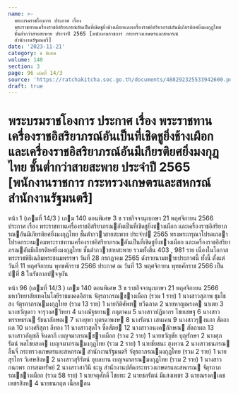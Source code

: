 ```yaml
---
name: >-
  พระบรมราชโองการ ประกาศ เรื่อง
  พระราชทานเครื่องราชอิสริยาภรณ์อันเป็นที่เชิดชูยิ่งช้างเผือกและเครื่องราชอิสริยาภรณ์อันมีเกียรติยศยิ่งมงกุฎไทย
  ชั้นต่ำกว่าสายสะพาย ประจำปี 2565 [พนักงานราชการ กระทรวงเกษตรและสหกรณ์
  สำนักงานรัฐมนตรี]
date: '2023-11-21'
category: ข พิเศษ
volume: 140
section: 3
page: 96 เล่มที่ 14/3
source: 'https://ratchakitcha.soc.go.th/documents/488292325533942600.pdf'
draft: true
---
```


# พระบรมราชโองการ ประกาศ เรื่อง พระราชทานเครื่องราชอิสริยาภรณ์อันเป็นที่เชิดชูยิ่งช้างเผือกและเครื่องราชอิสริยาภรณ์อันมีเกียรติยศยิ่งมงกุฎไทย ชั้นต่ำกว่าสายสะพาย ประจำปี 2565 [พนักงานราชการ กระทรวงเกษตรและสหกรณ์ สำนักงานรัฐมนตรี]

หน้า 1 (เลมที่ 14/3 ) เลม 140 ตอนพิเศษ 3 ข ราชกิจจานุเบกษา 21 พฤศจิกายน 2566 ประกาศ เรื่อง พระราชทานเครื่องราชอิสริยาภรณอันเป็นที่เชิดชูยิ่งชางเผือก และเครื่องราชอิสริยาภรณอันมีเกียรติยศยิ่งมงกุฎไทย ชั้นต่ํากวาสายสะพาย ประจําป 2565 ทรงพระกรุณาโปรดเกลาโปรดกระหมอมพระราชทานเครื่องราชอิสริยาภรณอันเป็นที่เชิดชูยิ่งชางเผือก และเครื่องราชอิสริยาภรณอันมีเกียรติยศยิ่งมงกุฎไทย ชั้นต่ํากวาสายสะพาย รวมทั้งสิ้น 403 , 981 ราย เนื่องในโอกาสพระราชพิธีเฉลิมพระชนมพรรษา วันที่ 28 กรกฎาคม 2565 ดังรายนามทายประกาศนี้ ทั้งนี้ ตั้งแต่วันที่ 11 พฤศจิกายน พุทธศักราช 2566 ประกาศ ณ วันที่ 13 พฤศจิกายน พุทธศักราช 2566 เป็นปที่ 8 ในรัชกาลปจจุบัน

หน้า 96 (เลมที่ 14/3 ) เลม 140 ตอนพิเศษ 3 ข ราชกิจจานุเบกษา 21 พฤศจิกายน 2566 มหาวิทยาลัยเทคโนโลยีราชมงคลอีสาน จัตุรถาภรณชางเผือก (รวม 1 ราย) 1 นางสาวสุภาพ ชุมไธสง จัตุรถาภรณมงกุฎไทย (รวม 13 ราย) 1 นายกิติศัพท ทวีฉลาด 2 นายหาญณรงค นาเตย 3 นางขวัญดาว จารุวงศวิทยา 4 นางณัฐธยาน กฤตาคม 5 นางสาวปฏิมากร ไชยเชษฐ 6 นางสาวพรรษธรณ รัชนาลักษณ 7 นางยุพา บุตรดาพงษ 8 นางรัตนา เสนเคน 9 นางสาวรุงนภา สัตถาผล 10 นางศรีสุภา ลีทอง 11 นางสาวสุดใจ ซื่อสัตย 12 นางสาวอนงคลักษณ สัตถาผล 13 นางสาวอัญชลี จินดาภี เบญจมาภรณชางเผือก (รวม 2 ราย) 1 นายขวัญชัย บุญรักษา 2 นางศุภรัตน์ พลไชยสงค เบญจมาภรณมงกุฎไทย (รวม 2 ราย) 1 นายชัยชนะ ฮุงหวน 2 นางสาวธนภรณ ลิ้นจี่ กระทรวงเกษตรและสหกรณ สํานักงานรัฐมนตรี จัตุรถาภรณมงกุฎไทย (รวม 2 ราย) 1 นายสุรไกร วิเศษสิงห 2 นางสาวสุรีรัตน์ อุบลบาน เบญจมาภรณมงกุฎไทย (รวม 2 ราย) 1 นางสาวกนกพร การสมทรัพย์ 2 นางสาวสาวินี ธะนู สํานักงานปลัดกระทรวงเกษตรและสหกรณ จัตุรถาภรณชางเผือก (รวม 58 ราย) 1 นายจตุศักดิ์ ไชยทะ 2 นายชลรัตน์ มีแสงเพชร 3 นายณรงคเดช เพชรสิงห 4 นายธนกฤต เนื้อออน
